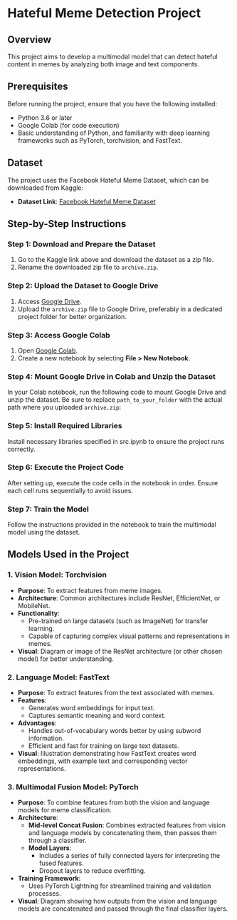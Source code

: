 # Hateful Meme Detection Project

## Overview
This project aims to develop a multimodal model that can detect hateful content in memes by analyzing both image and text components.

## Prerequisites
Before running the project, ensure that you have the following installed:
- Python 3.6 or later
- Google Colab (for code execution)
- Basic understanding of Python, and familiarity with deep learning frameworks such as PyTorch, torchvision, and FastText.

## Dataset
The project uses the Facebook Hateful Meme Dataset, which can be downloaded from Kaggle:

- **Dataset Link**: [Facebook Hateful Meme Dataset](https://www.kaggle.com)

## Step-by-Step Instructions

### Step 1: Download and Prepare the Dataset
1. Go to the Kaggle link above and download the dataset as a zip file.
2. Rename the downloaded zip file to `archive.zip`.

### Step 2: Upload the Dataset to Google Drive
1. Access [Google Drive](https://drive.google.com).
2. Upload the `archive.zip` file to Google Drive, preferably in a dedicated project folder for better organization.

### Step 3: Access Google Colab
1. Open [Google Colab](https://colab.research.google.com).
2. Create a new notebook by selecting **File > New Notebook**.

### Step 4: Mount Google Drive in Colab and Unzip the Dataset
In your Colab notebook, run the following code to mount Google Drive and unzip the dataset. Be sure to replace `path_to_your_folder` with the actual path where you uploaded `archive.zip`:

### Step 5: Install Required Libraries
Install necessary libraries specified in src.ipynb to ensure the project runs correctly.

### Step 6: Execute the Project Code
After setting up, execute the code cells in the notebook in order. Ensure each cell runs sequentially to avoid issues.

### Step 7: Train the Model
Follow the instructions provided in the notebook to train the multimodal model using the dataset.

## Models Used in the Project

### 1. Vision Model: Torchvision
- **Purpose**: To extract features from meme images.
- **Architecture**: Common architectures include ResNet, EfficientNet, or MobileNet.
- **Functionality**:
  - Pre-trained on large datasets (such as ImageNet) for transfer learning.
  - Capable of capturing complex visual patterns and representations in memes.
- **Visual**: Diagram or image of the ResNet architecture (or other chosen model) for better understanding.

### 2. Language Model: FastText
- **Purpose**: To extract features from the text associated with memes.
- **Features**:
  - Generates word embeddings for input text.
  - Captures semantic meaning and word context.
- **Advantages**:
  - Handles out-of-vocabulary words better by using subword information.
  - Efficient and fast for training on large text datasets.
- **Visual**: Illustration demonstrating how FastText creates word embeddings, with example text and corresponding vector representations.

### 3. Multimodal Fusion Model: PyTorch
- **Purpose**: To combine features from both the vision and language models for meme classification.
- **Architecture**:
  - **Mid-level Concat Fusion**: Combines extracted features from vision and language models by concatenating them, then passes them through a classifier.
  - **Model Layers**:
    - Includes a series of fully connected layers for interpreting the fused features.
    - Dropout layers to reduce overfitting.
- **Training Framework**:
  - Uses PyTorch Lightning for streamlined training and validation processes.
- **Visual**: Diagram showing how outputs from the vision and language models are concatenated and passed through the final classifier layers.


